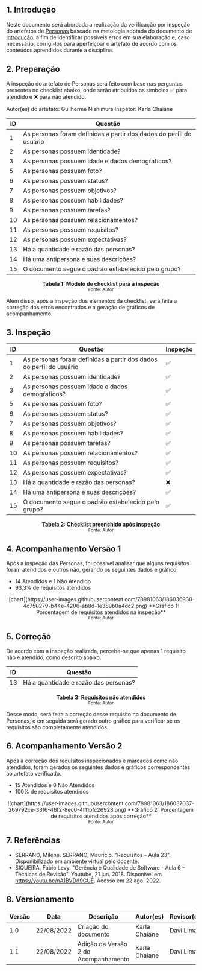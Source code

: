 ## 1. Introdução

Neste documento será abordada a realização da verificação por inspeção do artefatos de [Personas](../analise_requisitos/personas.md) baseado na metologia adotada do documento de [Introdução](introducao.md), a fim de identificar possíveis erros em sua elaboração e, caso necessário, corrigí-los para aperfeiçoar o artefato de acordo com os conteúdos aprendidos durante a disciplina.

## 2. Preparação

A inspeção do artefato de Personas será feito com base nas perguntas presentes no checklist abaixo, onde serão atribuídos os símbolos ✅ para atendido e ❌ para não atendido. 

Autor(es) do artefato: Guilherme Nishimura
Inspetor: Karla Chaiane

<center>

| ID | Questão |
|--|--|
| 1 | As personas foram definidas a partir dos dados do perfil do usuário |
| 2 | As personas possuem identidade? |
| 3 | As personas possuem idade e dados demogŕaficos? |
| 5 | As personas possuem foto? |
| 6 | As personas possuem status? |
| 7 | As personas possuem objetivos? |
| 8 | As personas possuem habilidades? |
| 9 | As personas possuem tarefas? |
| 10 | As personas possuem relacionamentos? |
| 11 | As personas possuem requisitos? |
| 12 | As personas possuem expectativas? |
| 13 | Há a quantidade e razão das personas? |
| 14 | Há uma antipersona e suas descrições? |
| 15 | O documento segue o padrão estabelecido pelo grupo? |

**Tabela 1: Modelo de checklist para a inspeção** <br>
<small>Fonte: Autor</small></center>

Além disso, após a inspeção dos elementos da checklist, será feita a correção dos erros encontrados e a geração de gráficos de acompanhamento.

## 3. Inspeção
<center>

| ID | Questão | Inspeção
|--|--|--|
| 1 | As personas foram definidas a partir dos dados do perfil do usuário | ✅ |
| 2 | As personas possuem identidade? | ✅ |
| 3 | As personas possuem idade e dados demogŕaficos? | ✅ |
| 5 | As personas possuem foto? | ✅ |
| 6 | As personas possuem status? | ✅ |
| 7 | As personas possuem objetivos? | ✅ |
| 8 | As personas possuem habilidades? | ✅ |
| 9 | As personas possuem tarefas? | ✅ |
| 10 | As personas possuem relacionamentos? | ✅ |
| 11 | As personas possuem requisitos? | ✅ |
| 12 | As personas possuem expectativas? | ✅ |
| 13 | Há a quantidade e razão das personas? | ❌ |
| 14 | Há uma antipersona e suas descrições? | ✅ |
| 15 | O documento segue o padrão estabelecido pelo grupo? | ✅ |   

**Tabela 2: Checklist preenchido após inspeção** <br>
<small>Fonte: Autor</small></center>

## 4. Acompanhamento Versão 1

Após a inspeção das Personas, foi possível analisar que alguns requisitos foram atendidos e outros não, gerando os seguintes dados e gráfico.

- 14 Atendidos e 1 Não Atendido
- 93,3% de requisitos atendidos

<center>![chart](https://user-images.githubusercontent.com/78981063/186036930-4c750279-b44e-4206-ab8d-1e389b0a4dc2.png)  
**Gráfico 1: Porcentagem de requisitos atendidos na inspeção** <br>
<small>Fonte: Autor</small></center>

## 5. Correção 
De acordo com a inspeção realizada, percebe-se que apenas 1 requisito não é atendido, como descrito abaixo.
<center>

| ID | Questão |
|--|--|
| 13 | Há a quantidade e razão das personas? |

**Tabela 3: Requisitos não atendidos** <br>
<small>Fonte: Autor</small></center>

Desse modo, será feita a correção desse requisito no documento de Personas, e em seguida será gerado outro gráfico para verificar se os requisitos são completamente atendidos.

## 6. Acompanhamento Versão 2

Após a correção dos requisitos inspecionados e marcados como não atendidos, foram gerados os seguintes dados e gráficos correspondentes ao artefato verificado.

- 15 Atendidos e 0 Não Atendidos
- 100% de requisitos atendidos

<center>![chart](https://user-images.githubusercontent.com/78981063/186037037-269792ce-33f6-46f2-8ec0-4f11bfc26923.png)  
**Gráfico 2: Porcentagem de requisitos atendidos após correção** <br>
<small>Fonte: Autor</small></center>

## 7. Referências

- SERRANO, Milene. SERRANO, Maurício. "Requisitos - Aula 23". Disponibilizado em ambiente virtual pelo docente.
- SIQUEIRA, Fábio Levy. "Gerência e Qualidade de Software - Aula 6 - Técnicas de Revisão". Youtube, 21 jun. 2018. Disponível em https://youtu.be/nA1BVDd9GUE. Acesso em 22 ago. 2022. 

## 8. Versionamento
|Versão	| Data	| Descrição |	Autor(es)	| Revisor(es)|
|--------|----|-----------|-------|---------|
| 1.0 |	22/08/2022	| Criação do documento | Karla Chaiane | Davi Lima |
| 1.1 |	22/08/2022	| Adição da Versão 2 do Acompanhamento | Karla Chaiane | Davi Lima |